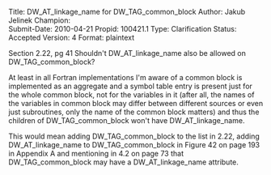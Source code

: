 Title:       DW_AT_linkage_name for DW_TAG_common_block
Author:      Jakub Jelinek
Champion:    
Submit-Date: 2010-04-21
Propid:      100421.1
Type:        Clarification
Status:      Accepted
Version:     4
Format:      plaintext

Section 2.22, pg 41
Shouldn't DW_AT_linkage_name also be allowed on DW_TAG_common_block?

At least in all Fortran implementations I'm aware of a common block is implemented as 
an aggregate and a symbol table entry is present just for the whole common block, not for 
the variables in it (after all, the names of the variables in common block may differ between 
different sources or even just subroutines, only the name of the common block matters) and 
thus the children of DW_TAG_common_block won't have DW_AT_linkage_name.

This would mean adding DW_TAG_common_block to the list in 2.22, adding DW_AT_linkage_name 
to DW_TAG_common_block in Figure 42 on page 193 in Appendix A and mentioning in 4.2 on page 73 that 
DW_TAG_common_block may have a DW_AT_linkage_name attribute.
